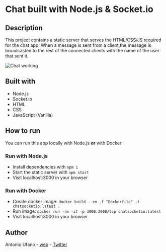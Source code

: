 # Chat built with Node.js & Socket.io

## Description

This project contains a static server that serves the HTML/CSS/JS required for the chat app.
When a message is sent from a client,the message is broadcasted to the rest of the connected clients with the name of the user that sent it.

![Chat working](./chat.gif)

## Built with

- Node.js
- Socket.io
- HTML
- CSS
- JavaScript (Vanilla)

## How to run

You can run this app locally with Node.js **or** with Docker:

### Run with Node.js

- Install dependencies with `npm i`
- Start the static server with `npm start`
- Visit localhost:3000 in your browser

### Run with Docker

- Create docker image: `docker build --rm -f "Dockerfile" -t chatsocketio:latest .`
- Run image: `docker run -rm -it -p 3000:3000/tcp chatsocketio:latest`
- Visit localhost:3000 in your browser

## Author

Antonio Ufano - [web](https://antonioufano.com) - [Twitter](https://twitter.com/uf4no)

